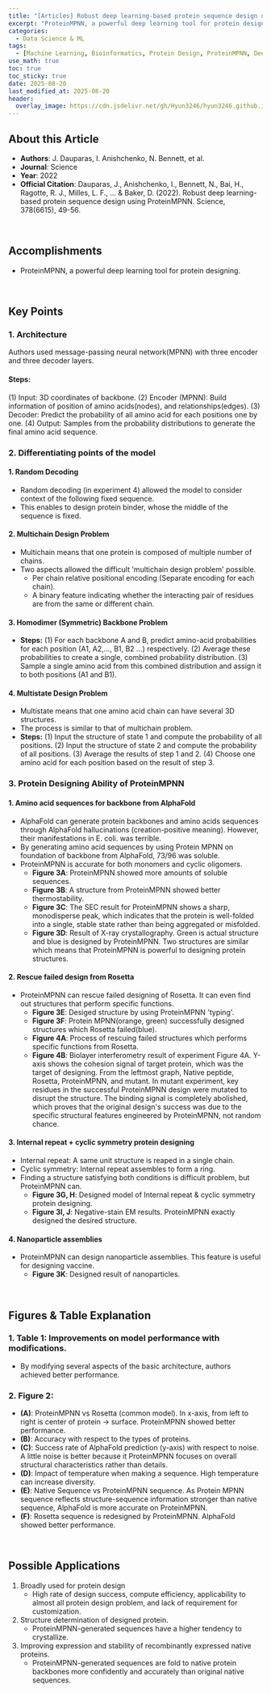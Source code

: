 ```yaml
---
title: "[Articles] Robust deep learning-based protein sequence design using ProteinMPNN"
excerpt: "ProteinMPNN, a powerful deep learning tool for protein designing."
categories:
  - Data Science & ML
tags:
  - [Machine Learning, Bioinformatics, Protein Design, ProteinMPNN, Deep Learning]
use_math: true
toc: true
toc_sticky: true
date: 2025-08-20
last_modified_at: 2025-08-20
header:
  overlay_image: https://cdn.jsdelivr.net/gh/Hyun3246/hyun3246.github.io@master/image/overlay%20image/Research%20Paper.png
---
```


## About this Article
- **Authors**: J. Dauparas, I. Anishchenko, N. Bennett, et al.
- **Journal**: Science
- **Year**: 2022
- **Official Citation**: Dauparas, J., Anishchenko, I., Bennett, N., Bai, H., Ragotte, R. J., Milles, L. F., ... & Baker, D. (2022). Robust deep learning-based protein sequence design using ProteinMPNN. Science, 378(6615), 49-56.

<br/>

## Accomplishments
- ProteinMPNN, a powerful deep learning tool for protein designing.

<br/>

## Key Points

### 1. Architecture
Authors used message-passing neural network(MPNN) with three encoder and three decoder layers.

#### Steps:
(1) Input: 3D coordinates of backbone.
(2) Encoder (MPNN): Build information of position of amino acids(nodes), and relationships(edges).
(3) Decoder: Predict the probability of all amino acid for each positions one by one.
(4) Output: Samples from the probability distributions to generate the final amino acid sequence.

### 2. Differentiating points of the model

#### 1. Random Decoding
- Random decoding (in experiment 4) allowed the model to consider context of the following fixed sequence.
- This enables to design protein binder, whose the middle of the sequence is fixed.

#### 2. Multichain Design Problem
- Multichain means that one protein is composed of multiple number of chains.
- Two aspects allowed the difficult 'multichain design problem' possible.
    - Per chain relative positional encoding (Separate encoding for each chain).
    - A binary feature indicating whether the interacting pair of residues are from the same or different chain.

#### 3. Homodimer (Symmetric) Backbone Problem
- **Steps:**
    (1) For each backbone A and B, predict amino-acid probabilities for each position (A1, A2,..., B1, B2 ...) respectively.
    (2) Average these probabilities to create a single, combined probability distribution.
    (3) Sample a single amino acid from this combined distribution and assign it to both positions (A1 and B1).

#### 4. Multistate Design Problem
- Multistate means that one amino acid chain can have several 3D structures.
- The process is similar to that of multichain problem.
- **Steps:**
    (1) Input the structure of state 1 and compute the probability of all positions.
    (2) Input the structure of state 2 and compute the probability of all positions.
    (3) Average the results of step 1 and 2.
    (4) Choose one amino acid for each position based on the result of step 3.

### 3. Protein Designing Ability of ProteinMPNN

#### 1. Amino acid sequences for backbone from AlphaFold
- AlphaFold can generate protein backbones and amino acids sequences through AlphaFold hallucinations (creation-positive meaning). However, their manifestations in E. coli. was terrible.
- By generating amino acid sequences by using Protein MPNN on foundation of backbone from AlphaFold, 73/96 was soluble.
- ProteinMPNN is accurate for both monomers and cyclic oligomers.
    - **Figure 3A**: ProteinMPNN showed more amounts of soluble sequences.
    - **Figure 3B**: A structure from ProteinMPNN showed better thermostability.
    - **Figure 3C**: The SEC result for ProteinMPNN shows a sharp, monodisperse peak, which indicates that the protein is well-folded into a single, stable state rather than being aggregated or misfolded.
    - **Figure 3D**: Result of X-ray crystallography. Green is actual structure and blue is designed by ProteinMPNN. Two structures are similar which means that ProteinMPNN is powerful to designing protein structures.

#### 2. Rescue failed design from Rosetta
- ProteinMPNN can rescue failed designing of Rosetta. It can even find out structures that perform specific functions.
    - **Figure 3E**: Desiged structure by using ProteinMPNN 'typing'.
    - **Figure 3F**: Protein MPNN(orange, green) successfully designed structures which Rosetta failed(blue).
    - **Figure 4A**: Process of rescuing failed structures which performs specific functions from Rosetta.
    - **Figure 4B**: Biolayer interferometry result of experiment Figure 4A. Y-axis shows the cohesion signal of target protein, which was the target of designing. From the leftmost graph, Native peptide, Rosetta, ProteinMPNN, and mutant. In mutant experiment, key residues in the successful ProteinMPNN design were mutated to disrupt the structure. The binding signal is completely abolished, which proves that the original design's success was due to the specific structural features engineered by ProteinMPNN, not random chance.

#### 3. Internal repeat + cyclic symmetry protein designing
- Internal repeat: A same unit structure is reaped in a single chain.
- Cyclic symmetry: Internal repeat assembles to form a ring.
- Finding a structure satisfying both conditions is difficult problem, but ProteinMPNN can.
    - **Figure 3G, H**: Designed model of Internal repeat & cyclic symmetry protein designing.
    - **Figure 3I, J**: Negative-stain EM results. ProteinMPNN exactly designed the desired structure.

#### 4. Nanoparticle assemblies
- ProteinMPNN can design nanoparticle assemblies. This feature is useful for designing vaccine.
    - **Figure 3K**: Designed result of nanoparticles.

<br/>

## Figures & Table Explanation

### 1. Table 1: Improvements on model performance with modifications.
- By modifying several aspects of the basic architecture, authors achieved better performance.

### 2. Figure 2:
- **(A)**: ProteinMPNN vs Rosetta (common model). In x-axis, from left to right is center of protein → surface. ProteinMPNN showed better performance.
- **(B)**: Accuracy with respect to the types of proteins.
- **(C)**: Success rate of AlphaFold prediction (y-axis) with respect to noise. A little noise is better because it ProteinMPNN focuses on overall structural characteristics rather than details.
- **(D)**: Impact of temperature when making a sequence. High temperature can increase diversity.
- **(E)**: Native Sequence vs ProteinMPNN sequence. As Protein MPNN sequence reflects structure-sequence information stronger than native sequence, AlphaFold is more accurate on ProteinMPNN.
- **(F)**: Rosetta sequence is redesigned by ProteinMPNN. AlphaFold showed better performance.

<br/>

## Possible Applications
1. Broadly used for protein design
    - High rate of design success, compute efficiency, applicability to almost all protein design problem, and lack of requirement for customization.
2. Structure determination of designed protein.
    - ProteinMPNN-generated sequences have a higher tendency to crystallize.
3. Improving expression and stability of recombinantly expressed native proteins.
    - ProteinMPNN-generated sequences are fold to native protein backbones more confidently and accurately than original native sequences.